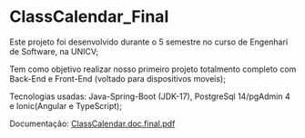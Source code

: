 # ClassCalendar_Final
Este projeto foi desenvolvido durante o 5 semestre no curso de Engenhari de Software, na UNICV;

Tem como objetivo realizar nosso primeiro projeto totalmento completo com Back-End e Front-End (voltado para dispositivos moveis);

Tecnologias usadas: Java-Spring-Boot (JDK-17), PostgreSql 14/pgAdmin 4 e Ionic(Angular e TypeScript);

Documentação: [ClassCalendar.doc.final.pdf](https://github.com/D13YSON/ClassCalendar_Final/files/12270464/ClassCalendar.doc.final.pdf)
